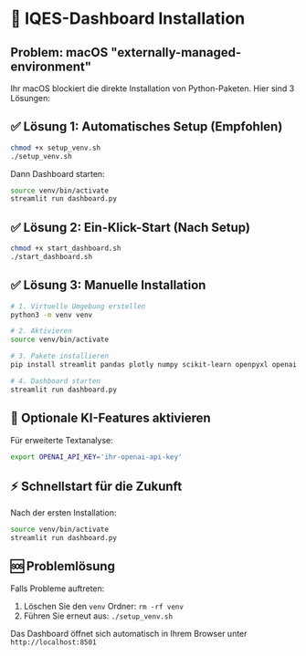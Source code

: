 # 🚀 IQES-Dashboard Installation

## Problem: macOS "externally-managed-environment"
Ihr macOS blockiert die direkte Installation von Python-Paketen. Hier sind 3 Lösungen:

## ✅ **Lösung 1: Automatisches Setup (Empfohlen)**
```bash
chmod +x setup_venv.sh
./setup_venv.sh
```

Dann Dashboard starten:
```bash
source venv/bin/activate
streamlit run dashboard.py
```

## ✅ **Lösung 2: Ein-Klick-Start (Nach Setup)**
```bash
chmod +x start_dashboard.sh
./start_dashboard.sh
```

## ✅ **Lösung 3: Manuelle Installation**
```bash
# 1. Virtuelle Umgebung erstellen
python3 -m venv venv

# 2. Aktivieren
source venv/bin/activate

# 3. Pakete installieren
pip install streamlit pandas plotly numpy scikit-learn openpyxl openai

# 4. Dashboard starten
streamlit run dashboard.py
```

## 🔑 **Optionale KI-Features aktivieren**
Für erweiterte Textanalyse:
```bash
export OPENAI_API_KEY='ihr-openai-api-key'
```

## ⚡ **Schnellstart für die Zukunft**
Nach der ersten Installation:
```bash
source venv/bin/activate
streamlit run dashboard.py
```

## 🆘 **Problemlösung**
Falls Probleme auftreten:
1. Löschen Sie den `venv` Ordner: `rm -rf venv`
2. Führen Sie erneut aus: `./setup_venv.sh`

Das Dashboard öffnet sich automatisch in Ihrem Browser unter `http://localhost:8501`